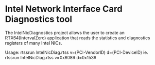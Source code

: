 
# Intel Network Interface Card Diagnostics tool

The IntelNicDiagnostics project allows the user to create an RTX64(IntervalZero) application that reads the statistics and diagnostics registers of many Intel NICs.


Usage:
   rtssrun IntelNicDiag.rtss v=(PCI-VendorID) d=(PCI-DeviceID)
   ie.  rtssrun IntelNicDiag.rtss v=0x8086 d=0x1539


